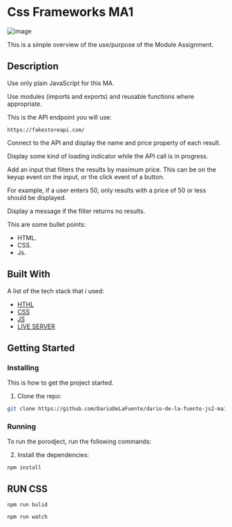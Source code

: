 # Css Frameworks MA1

![image]()

This is a simple overview of the use/purpose of the Module Assignment.

## Description

Use only plain JavaScript for this MA.

Use modules (imports and exports) and reusable functions where appropriate.

This is the API endpoint you will use:
```
https://fakestoreapi.com/
```

Connect to the API and display the name and price property of each result.

Display some kind of loading indicator while the API call is in progress.

Add an input that filters the results by maximum price. This can be on the keyup event on the input, or the click event of a button.

For example, if a user enters 50, only results with a price of 50 or less should be displayed.

Display a message if the filter returns no results.

This are some bullet points:

- HTML.
- CSS.
- Js. 


## Built With

A list of the tech stack that i used:

- [HTHL](https://developer.mozilla.org/en-US/docs/Web/HTML)
- [CSS](https://developer.mozilla.org/en-US/docs/Web/CSS)
- [JS](https://en.wikipedia.org/wiki/JavaScript)
- [LIVE SERVER](https://marketplace.visualstudio.com/items?itemName=ritwickdey.LiveServer)

## Getting Started

### Installing

This is how to get the project started.

1. Clone the repo:

```bash
git clone https://github.com/DarioDeLaFuente/dario-de-la-fuente-js2-ma1.git
```
### Running

To run the porodject, run the following commands:

2. Install the dependencies:

```
npm install
```
## RUN CSS

```
npm run bulid
```
```
npm run watch
```